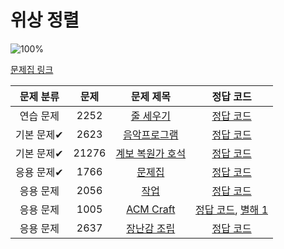 # 위상 정렬

![100%](https://progress-bar.xyz/0/?scale=10&title=progress&width=500&color=babaca&suffix=/10)

[문제집 링크](https://www.acmicpc.net/workbook/view/9738)

| 문제 분류 | 문제 | 문제 제목 | 정답 코드 |
| :--: | :--: | :--: | :--: |
| 연습 문제 | 2252 | [줄 세우기](https://www.acmicpc.net/problem/2252) | [정답 코드](../0x1A/solutions/2252.cpp) |
| 기본 문제✔ | 2623 | [음악프로그램](https://www.acmicpc.net/problem/2623) | [정답 코드](../0x1A/solutions/2623.cpp) |
| 기본 문제✔ | 21276 | [계보 복원가 호석](https://www.acmicpc.net/problem/21276) | [정답 코드](../0x1A/solutions/21276.cpp) |
| 응용 문제✔ | 1766 | [문제집](https://www.acmicpc.net/problem/1766) | [정답 코드](../0x1A/solutions/1766.cpp) |
| 응용 문제 | 2056 | [작업](https://www.acmicpc.net/problem/2056) | [정답 코드](../0x1A/solutions/2056.cpp) |
| 응용 문제 | 1005 | [ACM Craft](https://www.acmicpc.net/problem/1005) | [정답 코드](../0x1A/solutions/1005.cpp), [별해 1](../0x1A/solutions/1005_1.cpp) |
| 응용 문제 | 2637 | [장난감 조립](https://www.acmicpc.net/problem/2637) | [정답 코드](../0x1A/solutions/2637.cpp) |
